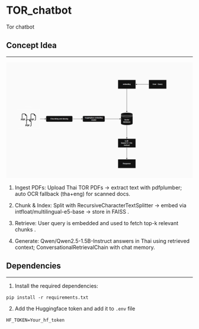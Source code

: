 # TOR_chatbot
 Tor chatbot

## Concept Idea 
----------------------------
![Tor chatbot Diagram](./docs/tor_chatbot.png)
1. Ingest PDFs: Upload Thai TOR PDFs → extract text with pdfplumber; auto OCR fallback (tha+eng) for scanned docs.

2. Chunk & Index: Split with RecursiveCharacterTextSplitter → embed via intfloat/multilingual-e5-base → store in FAISS .

3. Retrieve: User query is embedded and used to fetch top-k relevant chunks .

4. Generate: Qwen/Qwen2.5-1.5B-Instruct  answers in Thai using retrieved context; ConversationalRetrievalChain with chat memory.

## Dependencies 
----------------------------
1. Install the required dependencies:
```
pip install -r requirements.txt
```
2. Add the Huggingface token and add it to `.env` file 
```
HF_TOKEN=Your_hf_token
```